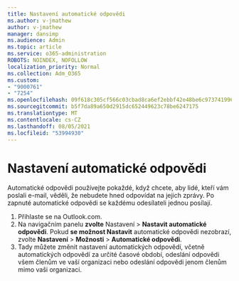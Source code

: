 ```yaml
---
title: Nastavení automatické odpovědi
ms.author: v-jmathew
author: v-jmathew
manager: dansimp
ms.audience: Admin
ms.topic: article
ms.service: o365-administration
ROBOTS: NOINDEX, NOFOLLOW
localization_priority: Normal
ms.collection: Adm_O365
ms.custom:
- "9000761"
- "7254"
ms.openlocfilehash: 09f618c305cf566c03cbad8ca6ef2ebbf42e48be6c97374199654005698053df
ms.sourcegitcommit: b5f7da89a650d2915dc652449623c78be6247175
ms.translationtype: MT
ms.contentlocale: cs-CZ
ms.lasthandoff: 08/05/2021
ms.locfileid: "53994930"
---
```

# <a name="set-up-an-automatic-reply"></a>Nastavení automatické odpovědi

Automatické odpovědi používejte pokaždé, když chcete, aby lidé, kteří vám poslali e-mail, věděli, že nebudete hned odpovídat na jejich zprávy. Po zapnuté automatické odpovědi se každému odesílateli jednou posílají.

1. Přihlaste se na Outlook.com.
2. Na navigačním panelu **zvolte** Nastavení  >  **Nastavit automatické odpovědi**. Pokud **se možnost Nastavit** automatické odpovědi nezobrazí, zvolte **Nastavení**  >  **Možnosti**  >  **Automatické odpovědi**.
3. Tady můžete změnit nastavení automatických odpovědí, včetně automatických odpovědí za určité časové období, odeslání odpovědi všem členům ve vaší organizaci nebo odeslání odpovědi jenom členům mimo vaši organizaci.
